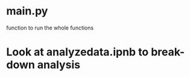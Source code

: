 # main.py 
function to run the whole functions 


# Look at analyzedata.ipnb to break-down analysis

